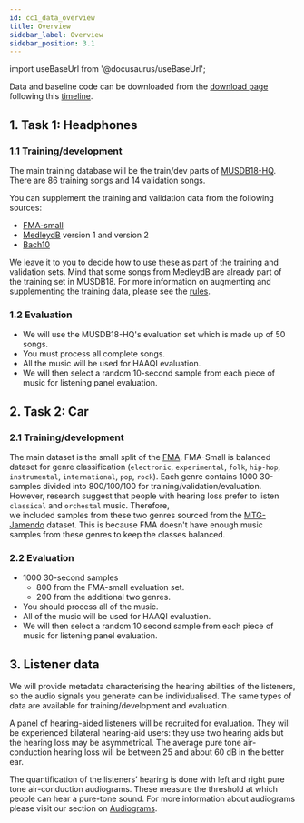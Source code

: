 ```yaml
---
id: cc1_data_overview
title: Overview
sidebar_label: Overview
sidebar_position: 3.1
---
```


import useBaseUrl from '@docusaurus/useBaseUrl';

Data and baseline code can be downloaded from the [download page](../Take%20part/cc1_download) following this [timeline](../Take%20part/cc1_key_dates).

## 1. Task 1: Headphones

### 1.1 Training/development

The main training database will be the train/dev parts of [MUSDB18-HQ](https://sigsep.github.io/datasets/musdb.html). There are 86 training songs and 14 validation songs.

You can supplement the training and validation data from the following sources:
- [FMA-small](https://github.com/mdeff/fma)
- [MedleydB](https://medleydb.weebly.com/) version 1 and version 2
- [Bach10](https://labsites.rochester.edu/air/resource.html)

We leave it to you to decide how to use these as part of the training and validation sets.
Mind that some songs from MedleydB are already part of the training set in MUSDB18. 
For more information on augmenting and supplementing the training data, please see the [rules](../Take%20part/cc1_rules#training-and-development). 


### 1.2 Evaluation

- We will use the MUSDB18-HQ's evaluation set which is made up of 50 songs.
- You must process all complete songs.
- All the music will be used for HAAQI evaluation.
- We will then select a random 10-second sample from each piece of music for listening panel evaluation.

## 2. Task 2: Car

### 2.1 Training/development

The main dataset is the small split of the [FMA](https://github.com/mdeff/fma). FMA-Small is balanced dataset for 
genre classification (`electronic`, `experimental`, `folk`, `hip-hop`, `instrumental`, `international`, `pop`, `rock`).
Each genre contains 1000 30-samples divided into 800/100/100 for training/validation/evaluation. However,
research suggest that people with hearing loss prefer to listen `classical` and `orchestal` music. Therefore,  
we included samples from these two genres sourced from the [MTG-Jamendo](https://github.com/MTG/mtg-jamendo-dataset) dataset.
This is because FMA doesn't have enough music samples from these genres to keep the classes balanced.


### 2.2 Evaluation

- 1000 30-second samples 
  - 800 from the FMA-small evaluation set.
  - 200 from the additional two genres.
- You should process all of the music.
- All of the music will be used for HAAQI evaluation.
- We will then select a random 10 second sample from each piece of music for listening panel evaluation.

## 3. Listener data

We will provide metadata characterising the hearing abilities of the listeners, so the audio signals you 
generate can be individualised. The same types of data are available for training/development and evaluation.

A panel of hearing-aided listeners will be recruited for evaluation. They will be experienced bilateral 
hearing-aid users: they use two hearing aids but the hearing loss may be asymmetrical. The average pure 
tone air-conduction hearing loss will be between 25 and about 60 dB in the better ear.

The quantification of the listeners’ hearing is done with left and right pure tone air-conduction audiograms. 
These measure the threshold at which people can hear a pure-tone sound. For more information about audiograms 
please visit our section on [Audiograms](/docs/learning_resources/Hearing_impairment/edu_measuring_HI#audiograms).


